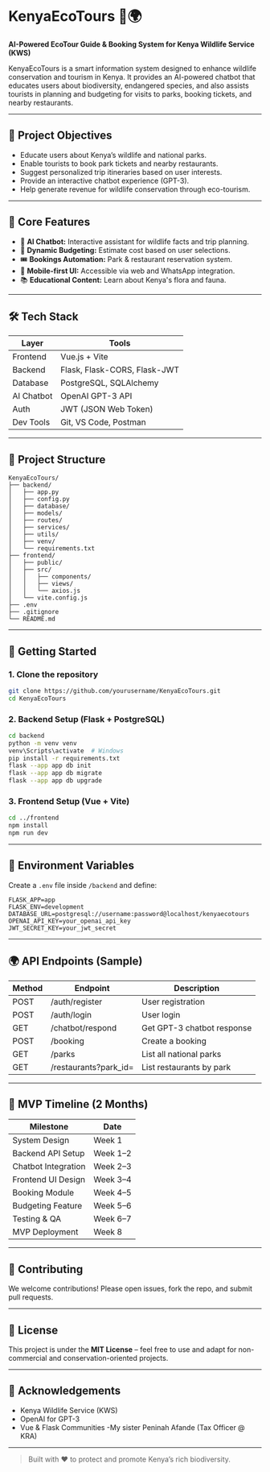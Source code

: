 # KenyaEcoTours 🐘🌍

**AI-Powered EcoTour Guide & Booking System for Kenya Wildlife Service (KWS)**

KenyaEcoTours is a smart information system designed to enhance wildlife conservation and tourism in Kenya. It provides an AI-powered chatbot that educates users about biodiversity, endangered species, and also assists tourists in planning and budgeting for visits to parks, booking tickets, and nearby restaurants.

---

## 🎯 Project Objectives

- Educate users about Kenya’s wildlife and national parks.
- Enable tourists to book park tickets and nearby restaurants.
- Suggest personalized trip itineraries based on user interests.
- Provide an interactive chatbot experience (GPT-3).
- Help generate revenue for wildlife conservation through eco-tourism.

---

## 🧠 Core Features

- 🤖 **AI Chatbot:** Interactive assistant for wildlife facts and trip planning.
- 🧾 **Dynamic Budgeting:** Estimate cost based on user selections.
- 🎟 **Bookings Automation:** Park & restaurant reservation system.
- 📲 **Mobile-first UI:** Accessible via web and WhatsApp integration.
- 📚 **Educational Content:** Learn about Kenya's flora and fauna.

---

## 🛠️ Tech Stack

| Layer        | Tools                             |
|--------------|------------------------------------|
| Frontend     | Vue.js + Vite                     |
| Backend      | Flask, Flask-CORS, Flask-JWT      |
| Database     | PostgreSQL, SQLAlchemy            |
| AI Chatbot   | OpenAI GPT-3 API                  |
| Auth         | JWT (JSON Web Token)              |
| Dev Tools    | Git, VS Code, Postman             |

---

## 📁 Project Structure

```
KenyaEcoTours/
├── backend/
│   ├── app.py
│   ├── config.py
│   ├── database/
│   ├── models/
│   ├── routes/
│   ├── services/
│   ├── utils/
│   ├── venv/
│   └── requirements.txt
├── frontend/
│   ├── public/
│   ├── src/
│   │   ├── components/
│   │   ├── views/
│   │   └── axios.js
│   └── vite.config.js
├── .env
├── .gitignore
└── README.md
```

---

## 🚀 Getting Started

### 1. Clone the repository

```bash
git clone https://github.com/yourusername/KenyaEcoTours.git
cd KenyaEcoTours
```

### 2. Backend Setup (Flask + PostgreSQL)

```bash
cd backend
python -m venv venv
venv\Scripts\activate  # Windows
pip install -r requirements.txt
flask --app app db init
flask --app app db migrate
flask --app app db upgrade
```

### 3. Frontend Setup (Vue + Vite)

```bash
cd ../frontend
npm install
npm run dev
```

---

## 🔐 Environment Variables

Create a `.env` file inside `/backend` and define:

```env
FLASK_APP=app
FLASK_ENV=development
DATABASE_URL=postgresql://username:password@localhost/kenyaecotours
OPENAI_API_KEY=your_openai_api_key
JWT_SECRET_KEY=your_jwt_secret
```

---

## 🌍 API Endpoints (Sample)

| Method | Endpoint             | Description                  |
|--------|----------------------|------------------------------|
| POST   | /auth/register        | User registration            |
| POST   | /auth/login           | User login                   |
| GET    | /chatbot/respond      | Get GPT-3 chatbot response   |
| POST   | /booking              | Create a booking             |
| GET    | /parks                | List all national parks      |
| GET    | /restaurants?park_id= | List restaurants by park     |

---

## 📅 MVP Timeline (2 Months)

| Milestone            | Date         |
|----------------------|--------------|
| System Design        | Week 1       |
| Backend API Setup    | Week 1–2     |
| Chatbot Integration  | Week 2–3     |
| Frontend UI Design   | Week 3–4     |
| Booking Module       | Week 4–5     |
| Budgeting Feature    | Week 5–6     |
| Testing & QA         | Week 6–7     |
| MVP Deployment       | Week 8       |

---

## 🤝 Contributing

We welcome contributions! Please open issues, fork the repo, and submit pull requests.

---

## 📜 License

This project is under the **MIT License** – feel free to use and adapt for non-commercial and conservation-oriented projects.

---

## 🌟 Acknowledgements

- Kenya Wildlife Service (KWS)
- OpenAI for GPT-3
- Vue & Flask Communities
-My sister Peninah Afande (Tax Officer @ KRA)

---

> Built with ❤️ to protect and promote Kenya’s rich biodiversity.